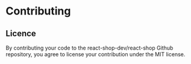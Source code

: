 # Contributing

## Licence

By contributing your code to the react-shop-dev/react-shop Github repository, you agree to license your contribution under the MIT license.
